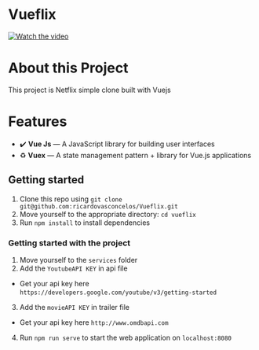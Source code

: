 # Vueflix
[![Watch the video](https://i.imgur.com/ONOmMqc.png)](https://youtu.be/LAnsf9VhVzs)

# About this Project
This project is Netflix simple clone built with Vuejs

# Features

- :heavy_check_mark: **Vue Js** — A JavaScript library for building user interfaces
- :recycle: **Vuex** — A state management pattern + library for Vue.js applications

## Getting started

1. Clone this repo using `git clone git@github.com:ricardovasconcelos/Vueflix.git`
2. Move yourself to the appropriate directory: `cd vueflix`<br />
3. Run `npm install` to install dependencies<br />

### Getting started with the project

1. Move yourself to the `services` folder
2. Add the `YoutubeAPI KEY` in api file
  - Get your api key here `https://developers.google.com/youtube/v3/getting-started`
3. Add the `movieAPI KEY` in trailer file
  - Get your api key here `http://www.omdbapi.com`
4. Run `npm run serve` to start the web application on `localhost:8080`
